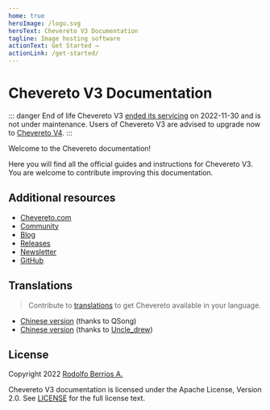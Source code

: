 ```yaml
---
home: true
heroImage: /logo.svg
heroText: Chevereto V3 Documentation
tagline: Image hosting software
actionText: Get Started →
actionLink: /get-started/
---
```


# Chevereto V3 Documentation

::: danger End of life
Chevereto V3 [ended its servicing](https://blog.chevereto.com/2022/09/05/end-of-support-for-v3/) on 2022-11-30 and is not under maintenance. Users of Chevereto V3 are advised to upgrade now to [Chevereto V4](https://v4-docs.chevereto.com).
:::

Welcome to the Chevereto documentation!

Here you will find all the official guides and instructions for Chevereto V3. You are welcome to contribute improving this documentation.

## Additional resources

* [Chevereto.com](https://chevereto.com)
* [Community](https://chevereto.com/community)
* [Blog](https://blog.chevereto.com)
* [Releases](https://releases.chevereto.com)
* [Newsletter](https://newsletter.chevereto.com/subscription?f=PmL892XuTdfErVq763PCycJQrgHu89RPRifGX6GXWko9jbzN892DN892XkwATqNm2slYVMHJyPXHV763yXE9jZoh0ZhJySXQ)
* [GitHub](https://github.com/chevereto)

## Translations

> Contribute to [translations](https://chevereto.oneskyapp.com/) to get Chevereto available in your language.

* [Chinese version](https://docs.doge.uk/zh/chevereto/) (thanks to QSong)
* [Chinese version](https://ch.cndrew.cn/) (thanks to [Uncle_drew](https://cndrew.cn/))

## License

Copyright 2022 [Rodolfo Berrios A.](https://rodolfoberrios.com/)

Chevereto V3 documentation is licensed under the Apache License, Version 2.0. See [LICENSE](https://github.com/chevereto/v3-docs/blob/main/LICENSE) for the full license text.
